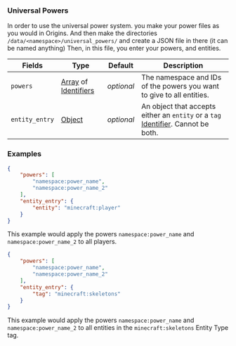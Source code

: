 ### Universal Powers

In order to use the universal power system. you make your power files as you would in Origins. And then make the directories `/data/<namespace>/universal_powers/` and create a JSON file in there (it can be named anything)
Then, in this file, you enter your powers, and entities.

Fields  | Type | Default | Description
--------|------|---------|-------------
`powers` | [Array](data_types/array.md) of [Identifiers](data_types/identifier.md) | _optional_ | The namespace and IDs of the powers you want to give to all entities.
`entity_entry` | [Object](data_types/object.md) | _optional_ | An object that accepts either an `entity` or a `tag` [Identifier](data_types/identifier.md). Cannot be both.

### Examples
```json
{
	"powers": [
		"namespace:power_name",
		"namespace:power_name_2"
	],
	"entity_entry": {
		"entity": "minecraft:player"
	}
}
```
This example would apply the powers `namespace:power_name` and `namespace:power_name_2` to all players.

```json
{
	"powers": [
		"namespace:power_name",
		"namespace:power_name_2"
	],
	"entity_entry": {
		"tag": "minecraft:skeletons"
	}
}
```
This example would apply the powers `namespace:power_name` and `namespace:power_name_2` to all entities in the `minecraft:skeletons` Entity Type tag.

